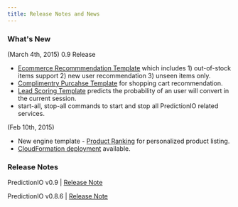 ```yaml
---
title: Release Notes and News
---
```


### What's New
(March 4th, 2015)
0.9 Release 
- [Ecommerce Recommmendation Template](http://templates.prediction.io/repositories/7) which includes 1) out-of-stock items support 2) new user recommendation 3) unseen items only. 
- [Complimentry Purcahse Template](http://templates.prediction.io/repositories/11) for shopping cart recommendation.
- [Lead Scoring Template](http://templates.prediction.io/repositories/10) predicts the probability of an user will convert in the current session.
- start-all, stop-all commands to start and stop all PredictionIO related services. 

(Feb 10th, 2015)
- New engine template - [Product Ranking](/../templates/productranking/quickstart/) for personalized product listing. 
- [CloudFormation deployment](/../production/deploy-cloudformation/) available. 

### Release Notes
PredictionIO v0.9 | [Release Note](https://predictionio.atlassian.net/jira/secure/ReleaseNote.jspa?projectId=10000&version=13400)

PredictionIO v0.8.6 | [Release Note](https://predictionio.atlassian.net/jira/secure/ReleaseNote.jspa?projectId=10000&version=13300)
